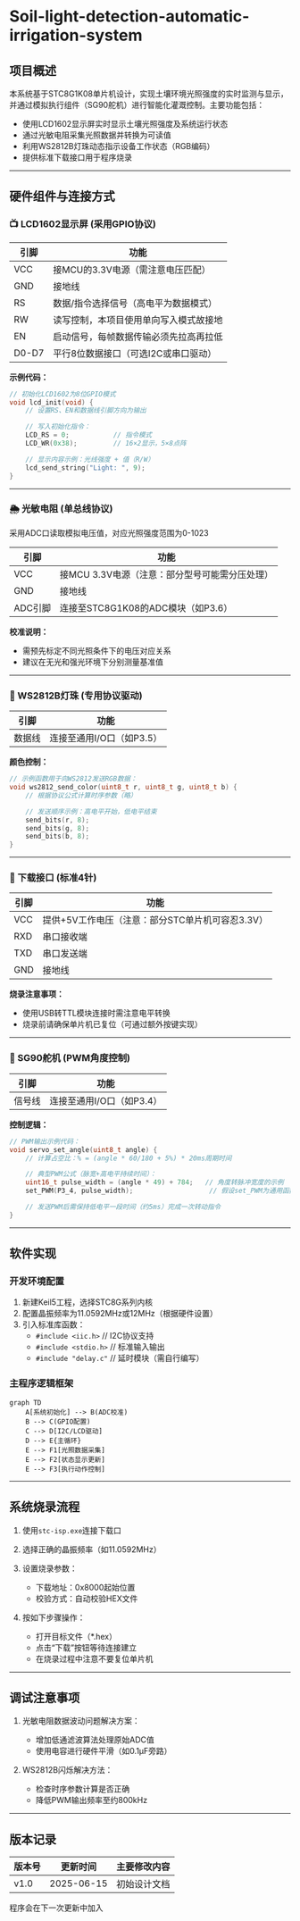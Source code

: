 # Soil-light-detection-automatic-irrigation-system
## 项目概述
本系统基于STC8G1K08单片机设计，实现土壤环境光照强度的实时监测与显示，并通过模拟执行组件（SG90舵机）进行智能化灌溉控制。主要功能包括：
- 使用LCD1602显示屏实时显示土壤光照强度及系统运行状态
- 通过光敏电阻采集光照数据并转换为可读值
- 利用WS2812B灯珠动态指示设备工作状态（RGB编码）
- 提供标准下载接口用于程序烧录

---

## 硬件组件与连接方式

### 📺 LCD1602显示屏 (采用GPIO协议)
| 引脚 | 功能        |
|------|-------------|
| VCC   | 接MCU的3.3V电源（需注意电压匹配）          |
| GND   | 接地线                              |
| RS    | 数据/指令选择信号（高电平为数据模式）       |
| RW    | 读写控制，本项目使用单向写入模式故接地      |
| EN    | 启动信号，每帧数据传输必须先拉高再拉低       |
| D0-D7 | 平行8位数据接口（可选I2C或串口驱动）        |

**示例代码：**
```c
// 初始化LCD1602为8位GPIO模式
void lcd_init(void) {
    // 设置RS、EN和数据线引脚方向为输出

    // 写入初始化指令：
    LCD_RS = 0;           // 指令模式
    LCD_WR(0x38);         // 16×2显示，5×8点阵

    // 显示内容示例：光线强度 + 值（R/W）
    lcd_send_string("Light: ", 9);
}
```

---

### 🌦 光敏电阻 (单总线协议)
采用ADC口读取模拟电压值，对应光照强度范围为0-1023

| 引脚 | 功能        |
|------|-------------|
| VCC   | 接MCU 3.3V电源（注意：部分型号可能需分压处理）       |
| GND   | 接地线                              |
| ADC引脚 | 连接至STC8G1K08的ADC模块（如P3.6） |

**校准说明：**
- 需预先标定不同光照条件下的电压对应关系
- 建议在无光和强光环境下分别测量基准值

---

### 🌈 WS2812B灯珠 (专用协议驱动)
| 引脚 | 功能        |
|------|-------------|
| 数据线 | 连接至通用I/O口（如P3.5）          |

**颜色控制：**
```c
// 示例函数用于向WS2812发送RGB数据：
void ws2812_send_color(uint8_t r, uint8_t g, uint8_t b) {
    // 根据协议公式计算时序参数（略）

    // 发送顺序示例：高电平开始，低电平结束
    send_bits(r, 8);
    send_bits(g, 8);
    send_bits(b, 8);
}
```

---

### 📡 下载接口 (标准4针)
| 引脚 | 功能        |
|------|-------------|
| VCC   | 提供+5V工作电压（注意：部分STC单片机可容忍3.3V）       |
| RXD   | 串口接收端      |
| TXD   | 串口发送端      |
| GND   | 接地线        |

**烧录注意事项：**
- 使用USB转TTL模块连接时需注意电平转换
- 烧录前请确保单片机已复位（可通过额外按键实现）

---

### 🎡 SG90舵机 (PWM角度控制)
| 引脚 | 功能        |
|------|-------------|
| 信号线 | 连接至通用I/O口（如P3.4）          |

**控制逻辑：**
```c
// PWM输出示例代码：
void servo_set_angle(uint8_t angle) {
    // 计算占空比：% = (angle * 60/180 + 5%) * 20ms周期时间

    // 典型PWM公式（脉宽+高电平持续时间）：
    uint16_t pulse_width = (angle * 49) + 784;   // 角度转脉冲宽度的示例
    set_PWM(P3_4, pulse_width);                   // 假设set_PWM为通用函数接口

    // 发送PWM后需保持低电平一段时间（约5ms）完成一次转动指令
}
```

---

## 软件实现

### 开发环境配置
1. 新建Keil5工程，选择STC8G系列内核
2. 配置晶振频率为11.0592MHz或12MHz（根据硬件设置）
3. 引入标准库函数：
   - `#include <iic.h>`         // I2C协议支持
   - `#include <stdio.h>`       // 标准输入输出
   - `#include "delay.c"`        // 延时模块（需自行编写）

### 主程序逻辑框架

```mermaid
graph TD
    A[系统初始化] --> B(ADC校准)
    B --> C(GPIO配置)
    C --> D[I2C/LCD驱动]
    D --> E{主循环}
    E --> F1[光照数据采集]
    E --> F2[状态显示更新]
    E --> F3[执行动作控制]
```

---

## 系统烧录流程

1. 使用`stc-isp.exe`连接下载口
2. 选择正确的晶振频率（如11.0592MHz）
3. 设置烧录参数：
   - 下载地址：0x8000起始位置
   - 校验方式：自动校验HEX文件

4. 按如下步骤操作：
   - 打开目标文件（*.hex）
   - 点击“下载”按钮等待连接建立
   - 在烧录过程中注意不要复位单片机

---

## 调试注意事项

1. 光敏电阻数据波动问题解决方案：
   - 增加低通滤波算法处理原始ADC值
   - 使用电容进行硬件平滑（如0.1μF旁路）

2. WS2812B闪烁解决方法：
   - 检查时序参数计算是否正确
   - 降低PWM输出频率至约800kHz

---

## 版本记录

| 版本号 | 更新时间     | 主要修改内容 |
|--------|--------------|-------------|
| v1.0   | 2025-06-15    | 初始设计文档 |


程序会在下一次更新中加入
